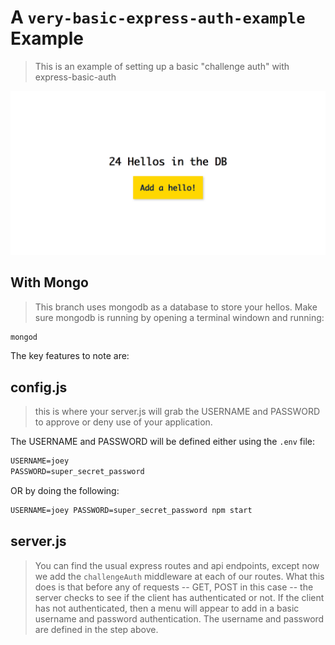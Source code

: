 # A `very-basic-express-auth-example` Example
> This is an example of setting up a basic "challenge auth" with express-basic-auth

![header image](assets/very-basic-auth-demo.png)

## With Mongo
> This branch uses mongodb as a database to store your hellos. Make sure mongodb is running by opening a terminal windown and running:

```sh
mongod
```


The key features to note are:

## config.js
> this is where your server.js will grab the USERNAME and PASSWORD to approve or deny use of your application. 

The USERNAME and PASSWORD will be defined either using the `.env` file:

```txt
USERNAME=joey
PASSWORD=super_secret_password
```

OR by doing the following:

```txt
USERNAME=joey PASSWORD=super_secret_password npm start
```

## server.js
> You can find the usual express routes and api endpoints, except now we add the `challengeAuth` middleware at each of our routes. What this does is that before any of requests -- GET, POST in this case -- the server checks to see if the client has authenticated or not. If the client has not authenticated, then a menu will appear to add in a basic username and password authentication. The username and password are defined in the step above.


